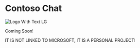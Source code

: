 # Contoso Chat
![Logo With Text LG](https://github.com/ContosoChat/.github/assets/93868975/6f7dc30a-ecff-4c11-82f2-b240439b626b)

Coming Soon!

IT IS NOT LINKED TO MICROSOFT, IT IS A PERSONAL PROJECT!
